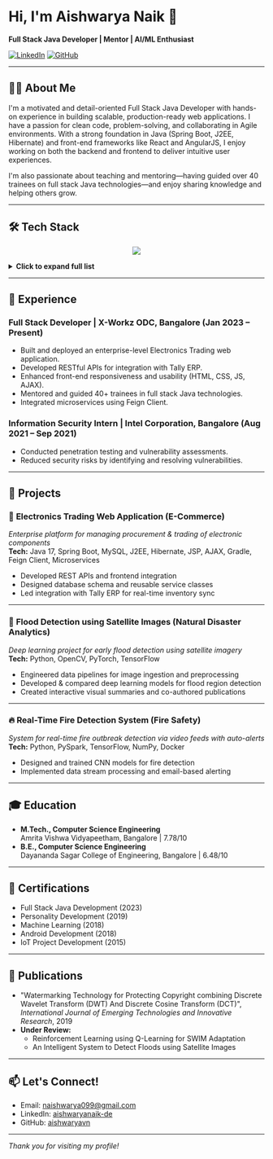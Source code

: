 # Hi, I'm Aishwarya Naik 👋

**Full Stack Java Developer | Mentor | AI/ML Enthusiast**

[![LinkedIn](https://img.shields.io/badge/LinkedIn-aishwaryanaik--de-blue?logo=linkedin)](https://www.linkedin.com/in/aishwaryanaik-de/)
[![GitHub](https://img.shields.io/badge/GitHub-aishwaryavn-black?logo=github)](https://github.com/aishwaryavn)

---

## 👩‍💻 About Me

I'm a motivated and detail-oriented Full Stack Java Developer with hands-on experience in building scalable, production-ready web applications. I have a passion for clean code, problem-solving, and collaborating in Agile environments. With a strong foundation in Java (Spring Boot, J2EE, Hibernate) and front-end frameworks like React and AngularJS, I enjoy working on both the backend and frontend to deliver intuitive user experiences.

I'm also passionate about teaching and mentoring—having guided over 40 trainees on full stack Java technologies—and enjoy sharing knowledge and helping others grow.

---

## 🛠️ Tech Stack

<p align="center">
  <img src="https://skillicons.dev/icons?i=java,spring,hibernate,react,angular,js,html,css,python,r,postgres,mysql,oracle,docker,git,github,gradle,maven,jupyter,pycharm,tensorflow,pytorch,tableau,powershell" />
</p>

<details>
<summary><strong>Click to expand full list</strong></summary>

- **Languages:**  
  ![Java](https://img.shields.io/badge/Java-ED8B00?style=flat&logo=java&logoColor=white)
  ![Python](https://img.shields.io/badge/Python-3776AB?style=flat&logo=python&logoColor=white)
  ![R](https://img.shields.io/badge/R-276DC3?style=flat&logo=r&logoColor=white)

- **Web:**  
  ![HTML5](https://img.shields.io/badge/HTML5-E34F26?style=flat&logo=html5&logoColor=white)
  ![CSS3](https://img.shields.io/badge/CSS3-1572B6?style=flat&logo=css3&logoColor=white)
  ![JavaScript](https://img.shields.io/badge/JavaScript-F7DF1E?style=flat&logo=javascript&logoColor=black)
  ![JSP](https://img.shields.io/badge/JSP-%23f7df1e?style=flat&logo=oracle&logoColor=white)
  ![Spring](https://img.shields.io/badge/Spring-6DB33F?style=flat&logo=spring&logoColor=white)
  ![React](https://img.shields.io/badge/React-20232A?style=flat&logo=react&logoColor=61DAFB)
  ![AngularJS](https://img.shields.io/badge/AngularJS-E23237?style=flat&logo=angularjs&logoColor=white)
  ![AJAX](https://img.shields.io/badge/AJAX-005571?style=flat)

- **Frameworks/Tools:**  
  ![Spring Boot](https://img.shields.io/badge/Spring_Boot-6DB33F?style=flat&logo=springboot&logoColor=white)
  ![Hibernate](https://img.shields.io/badge/Hibernate-59666C?style=flat&logo=hibernate&logoColor=white)
  ![Maven](https://img.shields.io/badge/Maven-C71A36?style=flat&logo=apachemaven&logoColor=white)
  ![Gradle](https://img.shields.io/badge/Gradle-02303A?style=flat&logo=gradle&logoColor=white)
  ![Git](https://img.shields.io/badge/Git-F05032?style=flat&logo=git&logoColor=white)
  ![GitHub](https://img.shields.io/badge/GitHub-181717?style=flat&logo=github&logoColor=white)
  ![Postman](https://img.shields.io/badge/Postman-FF6C37?style=flat&logo=postman&logoColor=white)
  ![JIRA](https://img.shields.io/badge/JIRA-0052CC?style=flat&logo=jira&logoColor=white)
  ![IntelliJ IDEA](https://img.shields.io/badge/IntelliJ-000000?style=flat&logo=intellijidea&logoColor=white)
  ![Eclipse](https://img.shields.io/badge/Eclipse-2C2255?style=flat&logo=eclipseide&logoColor=white)
  ![VS Code](https://img.shields.io/badge/VS_Code-007ACC?style=flat&logo=visualstudiocode&logoColor=white)
  ![Docker](https://img.shields.io/badge/Docker-2496ED?style=flat&logo=docker&logoColor=white)
  ![Feign](https://img.shields.io/badge/Feign_Client-20C997?style=flat)
  ![Microservices](https://img.shields.io/badge/Microservices-FF6F00?style=flat)

- **Databases:**  
  ![MySQL](https://img.shields.io/badge/MySQL-4479A1?style=flat&logo=mysql&logoColor=white)
  ![Oracle](https://img.shields.io/badge/Oracle-F80000?style=flat&logo=oracle&logoColor=white)
  ![SQL Server](https://img.shields.io/badge/SQL_Server-CC2927?style=flat&logo=microsoftsqlserver&logoColor=white)

- **DevOps & Servers:**  
  ![Apache](https://img.shields.io/badge/Apache_Server-D22128?style=flat&logo=apache&logoColor=white)
  ![GitHub Actions](https://img.shields.io/badge/GitHub_CI%2FCD-2088FF?style=flat&logo=githubactions&logoColor=white)

- **AI/ML & Visualization:**  
  ![TensorFlow](https://img.shields.io/badge/TensorFlow-FF6F00?style=flat&logo=tensorflow&logoColor=white)
  ![PyTorch](https://img.shields.io/badge/PyTorch-EE4C2C?style=flat&logo=pytorch&logoColor=white)
  ![Scikit-Learn](https://img.shields.io/badge/Scikit_Learn-F7931E?style=flat&logo=scikit-learn&logoColor=white)
  ![Tableau](https://img.shields.io/badge/Tableau-E97627?style=flat&logo=tableau&logoColor=white)
  ![Power BI](https://img.shields.io/badge/Power_BI-F2C811?style=flat&logo=powerbi&logoColor=black)
  ![Jupyter](https://img.shields.io/badge/Jupyter-F37626?style=flat&logo=jupyter&logoColor=white)
  ![Big Data](https://img.shields.io/badge/Big_Data_Analysis-00758F?style=flat)

</details>

---

## 💼 Experience

### Full Stack Developer | X-Workz ODC, Bangalore (Jan 2023 – Present)
- Built and deployed an enterprise-level Electronics Trading web application.
- Developed RESTful APIs for integration with Tally ERP.
- Enhanced front-end responsiveness and usability (HTML, CSS, JS, AJAX).
- Mentored and guided 40+ trainees in full stack Java technologies.
- Integrated microservices using Feign Client.

### Information Security Intern | Intel Corporation, Bangalore (Aug 2021 – Sep 2021)
- Conducted penetration testing and vulnerability assessments.
- Reduced security risks by identifying and resolving vulnerabilities.

---

## 🚀 Projects

### 🛒 **Electronics Trading Web Application** (E-Commerce)  
_Enterprise platform for managing procurement & trading of electronic components_  
**Tech:** Java 17, Spring Boot, MySQL, J2EE, Hibernate, JSP, AJAX, Gradle, Feign Client, Microservices

- Developed REST APIs and frontend integration
- Designed database schema and reusable service classes
- Led integration with Tally ERP for real-time inventory sync

---

### 🌊 **Flood Detection using Satellite Images** (Natural Disaster Analytics)  
_Deep learning project for early flood detection using satellite imagery_  
**Tech:** Python, OpenCV, PyTorch, TensorFlow

- Engineered data pipelines for image ingestion and preprocessing
- Developed & compared deep learning models for flood region detection
- Created interactive visual summaries and co-authored publications

---

### 🔥 **Real-Time Fire Detection System** (Fire Safety)  
_System for real-time fire outbreak detection via video feeds with auto-alerts_  
**Tech:** Python, PySpark, TensorFlow, NumPy, Docker

- Designed and trained CNN models for fire detection
- Implemented data stream processing and email-based alerting

---

## 🎓 Education

- **M.Tech., Computer Science Engineering**  
  Amrita Vishwa Vidyapeetham, Bangalore | 7.78/10
- **B.E., Computer Science Engineering**  
  Dayananda Sagar College of Engineering, Bangalore | 6.48/10

---

## 📜 Certifications

- Full Stack Java Development (2023)
- Personality Development (2019)
- Machine Learning (2018)
- Android Development (2018)
- IoT Project Development (2015)

---

## 📝 Publications

- "Watermarking Technology for Protecting Copyright combining Discrete Wavelet Transform (DWT) And Discrete Cosine Transform (DCT)", *International Journal of Emerging Technologies and Innovative Research*, 2019
- **Under Review:**  
   - Reinforcement Learning using Q-Learning for SWIM Adaptation  
   - An Intelligent System to Detect Floods using Satellite Images

---

## 📫 Let's Connect!

- Email: [naishwarya099@gmail.com](mailto:naishwarya099@gmail.com)
- LinkedIn: [aishwaryanaik-de](https://www.linkedin.com/in/aishwaryanaik-de/)
- GitHub: [aishwaryavn](https://github.com/aishwaryavn)

---

_Thank you for visiting my profile!_

